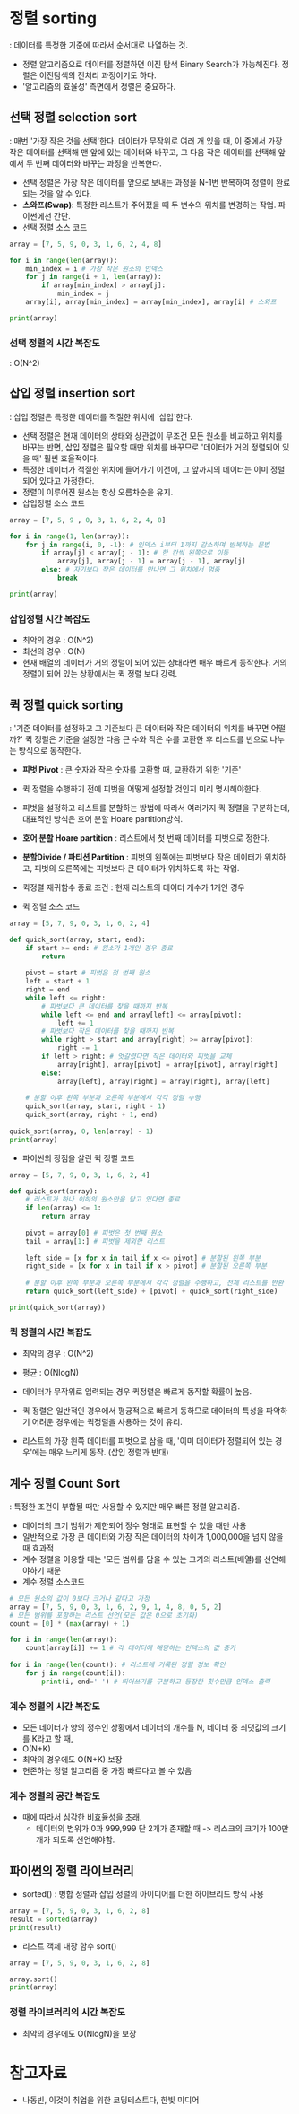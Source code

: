 # 정렬 sorting
: 데이터를 특정한 기준에 따라서 순서대로 나열하는 것.

* 정렬 알고리즘으로 데이터를 정렬하면 이진 탐색 Binary Search가 가능해진다. 정렬은 이진탐색의 전처리 과정이기도 하다.
* '알고리즘의 효율성' 측면에서 정렬은 중요하다.

## 선택 정렬 selection sort

: 매번 '가장 작은 것을 선택'한다. 데이터가 무작위로 여러 개 있을 때, 이 중에서 가장 작은 데이터를 선택해 맨 앞에 있는 데이터와 바꾸고, 그 다음 작은 데이터를 선택해 앞에서 두 번째 데이터와 바꾸는 과정을 반복한다.

* 선택 정렬은 가장 작은 데이터를 앞으로 보내는 과정을 N-1번 반복하여 정렬이 완료되는 것을 알 수 있다.
* **스와프(Swap)**: 특정한 리스트가 주어졌을 때 두 변수의 위치를 변경하는 작업. 파이썬에선 간단.
* 선택 정렬 소스 코드
```python
array = [7, 5, 9, 0, 3, 1, 6, 2, 4, 8]

for i in range(len(array)):
    min_index = i # 가장 작은 원소의 인덱스
    for j in range(i + 1, len(array)):
        if array[min_index] > array[j]:
            min_index = j
    array[i], array[min_index] = array[min_index], array[i] # 스와프

print(array)
```

### 선택 정렬의 시간 복잡도
: O(N^2)

## 삽입 정렬 insertion sort
: 삽입 정렬은 특정한 데이터를 적절한 위치에 '삽입'한다.

* 선택 정렬은 현재 데이터의 상태와 상관없이 무조건 모든 원소를 비교하고 위치를 바꾸는 반면, 삽입 정렬은 필요할 때만 위치를 바꾸므로 '데이터가 거의 정렬되어 있을 때' 훨씬 효율적이다.
* 특정한 데이터가 적절한 위치에 들어가기 이전에, 그 앞까지의 데이터는 이미 정렬되어 있다고 가정한다.
* 정렬이 이루어진 원소는 항상 오름차순을 유지.
* 삽입정렬 소스 코드

```python
array = [7, 5, 9 , 0, 3, 1, 6, 2, 4, 8]

for i in range(1, len(array)):
    for j in range(i, 0, -1): # 인덱스 i부터 1까지 감소하며 반복하는 문법
        if array[j] < array[j - 1]: # 한 칸씩 왼쪽으로 이동
            array[j], array[j - 1] = array[j - 1], array[j]
        else: # 자기보다 작은 데이터를 만나면 그 위치에서 멈춤
            break

print(array)
```

### 삽입정렬 시간 복잡도
* 최악의 경우 : O(N^2)
* 최선의 경우 : O(N)
* 현재 배열의 데이터가 거의 정렬이 되어 있는 상태라면 매우 빠르게 동작한다. 거의 정렬이 되어 있는 상황에서는 퀵 정렬 보다 강력.

## 퀵 정렬 quick sorting
: '기준 데이터를 설정하고 그 기준보다 큰 데이터와 작은 데이터의 위치를 바꾸면 어떨까?' 퀵 정렬은 기준을 설정한 다음 큰 수와 작은 수를 교환한 후 리스트를 반으로 나누는 방식으로 동작한다. 

* **피벗 Pivot** : 큰 숫자와 작은 숫자를 교환할 때, 교환하기 위한 '기준'
* 퀵 정렬을 수행하기 전에 피벗을 어떻게 설정할 것인지 미리 명시해야한다.
* 피벗을 설정하고 리스트를 분할하는 방법에 따라서 여러가지 퀵 정렬을 구분하는데, 대표적인 방식은 호어 분할 Hoare partition방식.
* **호어 분할 Hoare partition** : 리스트에서 첫 번째 데이터를 피벗으로 정한다.
* **분할Divide / 파티션 Partition** : 피벗의 왼쪽에는 피벗보다 작은 데이터가 위치하고, 피벗의 오른쪽에는 피벗보다 큰 데이터가 위치하도록 하는 작업.
* 퀵정렬 재귀함수 종료 조건 : 현재 리스트의 데이터 개수가 1개인 경우

* 퀵 정렬 소스 코드
```python
array = [5, 7, 9, 0, 3, 1, 6, 2, 4]

def quick_sort(array, start, end):
    if start >= end: # 원소가 1개인 경우 종료
        return
    
    pivot = start # 피벗은 첫 번째 원소
    left = start + 1
    right = end
    while left <= right:
        # 피벗보다 큰 데이터를 찾을 때까지 반복
        while left <= end and array[left] <= array[pivot]:
            left += 1
        # 피벗보다 작은 데이터를 찾을 때까지 반복
        while right > start and array[right] >= array[pivot]:
            right -= 1
        if left > right: # 엇갈렸다면 작은 데이터와 피벗을 교체
            array[right], array[pivot] = array[pivot], array[right]
        else:
            array[left], array[right] = array[right], array[left]
        
    # 분할 이후 왼쪽 부분과 오른쪽 부분에서 각각 정렬 수행
    quick_sort(array, start, right - 1)
    quick_sort(array, right + 1, end)
    
quick_sort(array, 0, len(array) - 1)
print(array)
```

* 파이썬의 장점을 살린 퀵 정렬 코드
```python
array = [5, 7, 9, 0, 3, 1, 6, 2, 4]

def quick_sort(array):
    # 리스트가 하나 이하의 원소만을 담고 있다면 종료
    if len(array) <= 1: 
        return array
    
    pivot = array[0] # 피벗은 첫 번째 원소
    tail = array[1:] # 피벗을 제외한 리스트
    
    left_side = [x for x in tail if x <= pivot] # 분할된 왼쪽 부분
    right_side = [x for x in tail if x > pivot] # 분할된 오른쪽 부분
    
    # 분할 이후 왼쪽 부분과 오른쪽 부분에서 각각 정렬을 수행하고, 전체 리스트를 반환
    return quick_sort(left_side) + [pivot] + quick_sort(right_side)

print(quick_sort(array))
```

### 퀵 정렬의 시간 복잡도
* 최악의 경우 : O(N^2)
* 평균 : O(NlogN)

* 데이터가 무작위로 입력되는 경우 퀵정렬은 빠르게 동작할 확률이 높음.
* 퀵 정렬은 일반적인 경우에서 평귱적으로 빠르게 동하므로 데이터의 특성을 파악하기 어려운 경우에는 퀵정렬을 사용하는 것이 유리.
* 리스트의 가장 왼쪽 데이터를 피벗으로 삼을 때, '이미 데이터가 정렬되어 있는 경우'에는 매우 느리게 동작. (삽입 정렬과 반대)

## 계수 정렬 Count Sort
: 특정한 조건이 부합될 때만 사용할 수 있지만 매우 빠른 정렬 알고리즘.

* 데이터의 크기 범위가 제한되어 정수 형태로 표현할 수 있을 때만 사용
* 일반적으로 가장 큰 데이터와 가장 작은 데이터의 차이가 1,000,000을 넘지 않을 때 효과적
* 계수 정렬을 이용할 때는 '모든 범위를 담을 수 있는 크기의 리스트(배열)를 선언해야하기 때문
* 계수 정렬 소스코드

```python
# 모든 원소의 값이 0보다 크거나 같다고 가정
array = [7, 5, 9, 0, 3, 1, 6, 2, 9, 1, 4, 8, 0, 5, 2]
# 모든 범위를 포함하는 리스트 선언(모든 값은 0으로 초기화)
count = [0] * (max(array) + 1)

for i in range(len(array)):
    count[array[i]] += 1 # 각 데이터에 해당하는 인덱스의 값 증가
    
for i in range(len(count)): # 리스트에 기록된 정렬 정보 확인
    for j in range(count[i]):
        print(i, end=' ') # 띄어쓰기를 구분하고 등장한 횟수만큼 인덱스 출력
```

### 계수 정렬의 시간 복잡도
* 모든 데이터가 양의 정수인 상황에서 데이터의 개수를 N, 데이터 중 최댓값의 크기를 K라고 할 때,
* O(N+K)
* 최악의 경우에도 O(N+K) 보장
* 현존하는 정렬 알고리즘 중 가장 빠르다고 볼 수 있음

### 계수 정렬의 공간 복잡도
* 때에 따라서 심각한 비효율성을 초래. 
    * 데이터의 범위가 0과 999,999 단 2개가 존재할 때 -> 리스크의 크기가 100만개가 되도록 선언해야함.

## 파이썬의 정렬 라이브러리
* sorted() : 병합 정렬과 삽입 정렬의 아이디어를 더한 하이브리드 방식 사용
```python
array = [7, 5, 9, 0, 3, 1, 6, 2, 8]
result = sorted(array)
print(result)
```
* 리스트 객체 내장 함수 sort()
```python
array = [7, 5, 9, 0, 3, 1, 6, 2, 8]

array.sort()
print(array)
```
### 정렬 라이브러리의 시간 복잡도
* 최악의 경우에도 O(NlogN)을 보장

# 참고자료
* 나동빈, 이것이 취업을 위한 코딩테스트다, 한빛 미디어